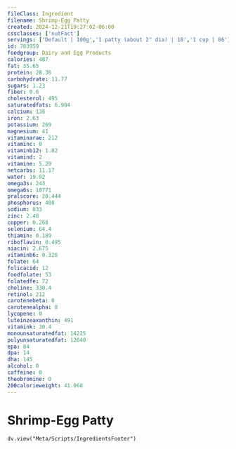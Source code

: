 ```yaml
---
fileClass: Ingredient
filename: Shrimp-Egg Patty
created: 2024-12-21T19:27:02-06:00
cssclasses: ['nutFact']
servings: ['Default | 100g','1 patty (about 2" dia) | 18','1 cup | 86']
id: 783959
foodgroup: Dairy and Egg Products 
calories: 487
fat: 35.65
protein: 28.36
carbohydrate: 11.77
sugars: 1.23
fiber: 0.6
cholesterol: 495
saturatedfats: 6.904
calcium: 138
iron: 2.63
potassium: 269
magnesium: 41
vitaminarae: 212
vitaminc: 0
vitaminb12: 1.82
vitamind: 2
vitamine: 5.29
netcarbs: 11.17
water: 19.92
omega3s: 243
omega6s: 10771
pralscore: 20.444
phosphorus: 408
sodium: 833
zinc: 2.48
copper: 0.268
selenium: 64.4
thiamin: 0.189
riboflavin: 0.495
niacin: 2.675
vitaminb6: 0.326
folate: 64
folicacid: 12
foodfolate: 53
folatedfe: 72
choline: 330.4
retinol: 212
carotenebeta: 0
carotenealpha: 0
lycopene: 0
luteinzeaxanthin: 491
vitamink: 30.4
monounsaturatedfat: 14225
polyunsaturatedfat: 12640
epa: 84
dpa: 14
dha: 145
alcohol: 0
caffeine: 0
theobromine: 0
200calorieweight: 41.068
---
```


# Shrimp-Egg Patty

```dataviewjs
dv.view("Meta/Scripts/IngredientsFooter")
```